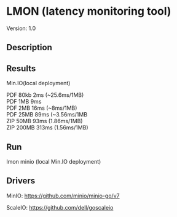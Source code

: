 # LMON (latency monitoring tool)

Version: 1.0

## Description

## Results
Min.IO(local deployment)

PDF 80kb  2ms (~25.6ms/1MB)<br>
PDF 1MB   9ms<br> 
PDF 2MB   16ms (~8ms/1MB)<br>
PDF 25MB  89ms (~3.56ms/1MB<br>
ZIP 50MB  93ms (1.86ms/1MB)<br>
ZIP 200MB 313ms (1.56ms/1MB)<br>

## Run
lmon minio (local Min.IO deployment)

## Drivers
MinIO:
https://github.com/minio/minio-go/v7

ScaleIO:
https://github.com/dell/goscaleio

